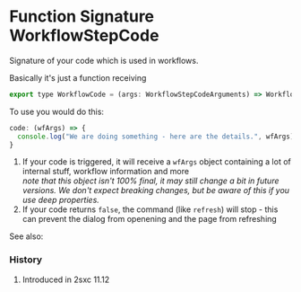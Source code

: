 ﻿---
uid: Api.Js.SxcJs.WorkflowStepCode
summary: Signature of your code which is used in workflows.
---

# Function Signature WorkflowStepCode

Signature of your code which is used in workflows.

Basically it's just a function receiving [](xref:Api.Js.SxcJs.WorkflowStepCodeArguments) 

```js
export type WorkflowCode = (args: WorkflowStepCodeArguments) => WorkflowStepCodeArguments;
```

To use you would do this:

```js
code: (wfArgs) => {
  console.log("We are doing something - here are the details.", wfArgs);
}
```

1. If your code is triggered, it will receive a `wfArgs` object containing a lot of internal stuff, workflow information and more  
    _note that this object isn't 100% final, it may still change a bit in future versions. We don't expect breaking changes, but be aware of this if you use deep properties._
1. If your code returns `false`, the command (like `refresh`) will stop - this can prevent the dialog from openening and the page from refreshing


See also: [](xref:JsCode.2sxcApi.Cms.CommandWorkflows)


### History

1. Introduced in 2sxc 11.12